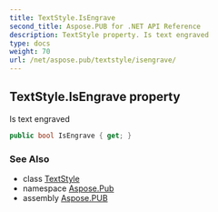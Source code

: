 ```yaml
---
title: TextStyle.IsEngrave
second_title: Aspose.PUB for .NET API Reference
description: TextStyle property. Is text engraved
type: docs
weight: 70
url: /net/aspose.pub/textstyle/isengrave/
---
```

## TextStyle.IsEngrave property

Is text engraved

```csharp
public bool IsEngrave { get; }
```

### See Also

* class [TextStyle](../)
* namespace [Aspose.Pub](../../textstyle/)
* assembly [Aspose.PUB](../../../)


